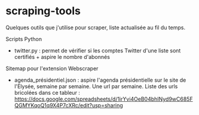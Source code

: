 # scraping-tools

Quelques outils que j'utilise pour scraper, liste actualisée au fil du temps.

Scripts Python
* twitter.py : permet de vérifier si les comptes Twitter d'une liste sont certifiés + aspire le nombre d'abonnés

Sitemap pour l'extension Webscraper
* agenda_présidentiel.json : aspire l'agenda présidentielle sur le site de l'Elysée, semaine par semaine. Une url par semaine. Liste des urls bricolées dans ce tableur : https://docs.google.com/spreadsheets/d/1irYvi4OeB04bhINyd9wC685FQGMYKqoQ1q9X4P7cXRc/edit?usp=sharing

